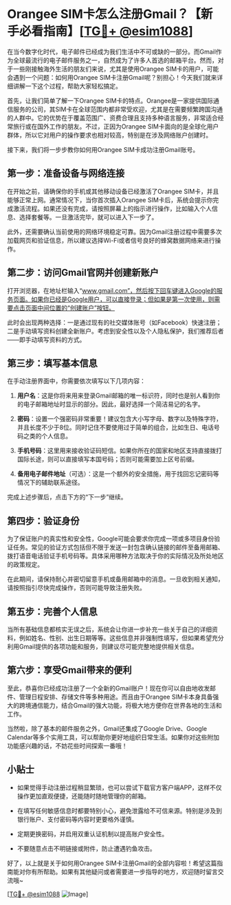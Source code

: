 # Orangee SIM卡怎么注册Gmail？【新手必看指南】[[TG💪+ @esim1088](https://t.me/s/esim1088)]

在当今数字化时代，电子邮件已经成为我们生活中不可或缺的一部分。而Gmail作为全球最流行的电子邮件服务之一，自然成为了许多人首选的邮箱平台。然而，对于一些刚接触海外生活的朋友们来说，尤其是使用Orangee SIM卡的用户，可能会遇到一个问题：如何用Orangee SIM卡注册Gmail呢？别担心！今天我们就来详细讲解一下这个过程，帮助大家轻松搞定。

首先，让我们简单了解一下Orangee SIM卡的特点。Orangee是一家提供国际通信服务的公司，其SIM卡在全球范围内都非常受欢迎，尤其是在需要频繁跨国沟通的人群中。它的优势在于覆盖范围广、资费合理且支持多种语言服务，非常适合经常旅行或在国外工作的朋友。不过，正因为Orangee SIM卡面向的是全球化用户群体，所以它对用户的操作要求也相对较高，特别是在涉及网络账户创建时。

接下来，我们将一步步教你如何用Orangee SIM卡成功注册Gmail账号。

## 第一步：准备设备与网络连接

在开始之前，请确保你的手机或其他移动设备已经激活了Orangee SIM卡，并且能够正常上网。通常情况下，当你首次插入Orangee SIM卡后，系统会提示你完成激活流程。如果还没有完成，请按照屏幕上的指示进行操作，比如输入个人信息、选择套餐等。一旦激活完毕，就可以进入下一步了。

此外，还需要确认当前使用的网络环境稳定可靠。因为Gmail注册过程中需要多次加载网页和验证信息，所以建议选择Wi-Fi或者信号良好的蜂窝数据网络来进行操作。

## 第二步：访问Gmail官网并创建新账户

打开浏览器，在地址栏输入“www.gmail.com”，然后按下回车键进入Google的服务页面。如果你已经是Google用户，可以直接登录；但如果是第一次使用，则需要点击页面中间位置的“创建账户”按钮。

此时会出现两种选择：一是通过现有的社交媒体账号（如Facebook）快速注册；二是手动填写资料创建全新账户。考虑到安全性以及个人隐私保护，我们推荐后者——即手动填写资料的方式。

## 第三步：填写基本信息

在手动注册界面中，你需要依次填写以下几项内容：

1. **用户名**：这是你将来用来登录Gmail邮箱的唯一标识符，同时也是别人看到你的电子邮箱地址时显示的部分。因此，最好选择一个简洁易记的名字。
   
2. **密码**：设置一个强密码非常重要！建议包含大小写字母、数字以及特殊字符，并且长度不少于8位。同时记住不要使用过于简单的组合，比如生日、电话号码之类的个人信息。

3. **手机号码**：这里用来接收验证码短信。如果你所在的国家和地区支持直接拨打国际长途，则可以直接填写本国号码；否则可能需要加上区号前缀。

4. **备用电子邮件地址**（可选）：这是一个额外的安全措施，用于找回忘记密码等情况下的辅助联系途径。

完成上述步骤后，点击下方的“下一步”继续。

## 第四步：验证身份

为了保证账户的真实性和安全性，Google可能会要求你完成一项或多项目身份验证任务。常见的验证方式包括但不限于发送一封包含确认链接的邮件至备用邮箱、拨打语音电话验证手机号码等。具体采用哪种方法取决于你的实际情况及所处地区的政策规定。

在此期间，请保持耐心并密切留意手机或备用邮箱中的消息。一旦收到相关通知，请按照指引尽快完成操作，否则可能导致注册失败。

## 第五步：完善个人信息

当所有基础信息都核实无误之后，系统会让你进一步补充一些关于自己的详细资料，例如姓名、性别、出生日期等等。这些信息并非强制性填写，但如果希望充分利用Gmail提供的各项功能和服务，则建议尽可能完整地提供相关信息。

## 第六步：享受Gmail带来的便利

至此，恭喜你已经成功注册了一个全新的Gmail账户！现在你可以自由地收发邮件、管理日程安排、存储文件等多种用途。而且由于Orangee SIM卡本身具备强大的跨境通信能力，结合Gmail的强大功能，将极大地方便你在世界各地的生活和工作。

当然啦，除了基本的邮件服务之外，Gmail还集成了Google Drive、Google Calendar等多个实用工具，可以帮助你更好地组织日常生活。如果你对这些附加功能感兴趣的话，不妨花些时间探索一番哦！

## 小贴士

- 如果觉得手动注册过程稍显繁琐，也可以尝试下载官方客户端APP，这样不仅操作更加直观便捷，还能随时随地管理你的邮箱。
  
- 在填写任何敏感信息时都要特别小心，避免泄露给不可信来源。特别是涉及到银行账户、支付密码等内容时更要格外谨慎。

- 定期更换密码，并启用双重认证机制以提高账户安全性。

- 不要随意点击不明链接或附件，防止遭遇钓鱼攻击。

好了，以上就是关于如何用Orangee SIM卡注册Gmail的全部内容啦！希望这篇指南能对你有所帮助。如果有其他疑问或者需要进一步指导的地方，欢迎随时留言交流哦~

[[TG💪+ @esim1088](https://t.me/s/esim1088) ![Image](https://i.postimg.cc/4NQfJmqS/Snipaste-2025-05-13-00-14-12.png)]